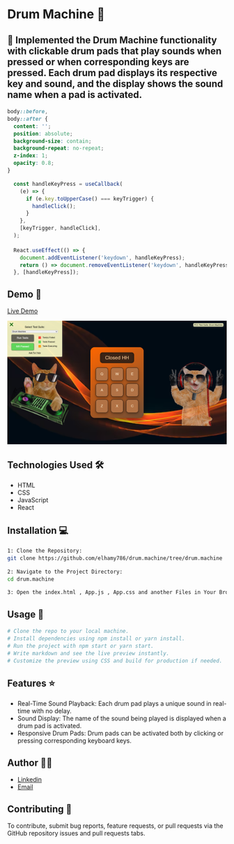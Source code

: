 # Drum Machine 🚀

## 📝 Implemented the Drum Machine functionality with clickable drum pads that play sounds when pressed or when corresponding keys are pressed. Each drum pad displays its respective key and sound, and the display shows the sound name when a pad is activated.


```css
body::before,
body::after {
  content: '';
  position: absolute;
  background-size: contain;
  background-repeat: no-repeat;
  z-index: 1;
  opacity: 0.8;
}
```

```javascript
  const handleKeyPress = useCallback(
    (e) => {
      if (e.key.toUpperCase() === keyTrigger) {
        handleClick();
      }
    },
    [keyTrigger, handleClick],
  );

  React.useEffect(() => {
    document.addEventListener('keydown', handleKeyPress);
    return () => document.removeEventListener('keydown', handleKeyPress);
  }, [handleKeyPress]);

```

## Demo 📸

[Live Demo](https://deploy-preview-1--aquamarine-nougat-106d52.netlify.app/)

![Screenshot](./src/components/Screenshot%202024-09-06%20142126.png)

## Technologies Used 🛠️

- HTML
- CSS
- JavaScript
- React

## Installation 💻

```bash
1: Clone the Repository:
git clone https://github.com/elhamy786/drum.machine/tree/drum.machine
```

```bash
2: Navigate to the Project Directory:
cd drum.machine
```

```bash
3: Open the index.html , App.js , App.css and another Files in Your Browser.
```


## Usage 🎯

```bash
# Clone the repo to your local machine.
# Install dependencies using npm install or yarn install.
# Run the project with npm start or yarn start.
# Write markdown and see the live preview instantly.
# Customize the preview using CSS and build for production if needed.
```

## Features ⭐

- Real-Time Sound Playback: Each drum pad plays a unique sound in real-time with no delay.
- Sound Display: The name of the sound being played is displayed when a drum pad is activated.
- Responsive Drum Pads: Drum pads can be activated both by clicking or pressing corresponding keyboard keys.

## Author 👩‍💻

- [Linkedin](https://www.linkedin.com/in/elham-afzali-05326130b?utm_source=share&utm_campaign=share_via&utm_content=profile&utm_medium=ios_app)
- [Email](elham.afzali1383@gmail.com)

## Contributing 🤝

To contribute, submit bug reports, feature requests, or pull requests via the GitHub repository issues and pull requests tabs.